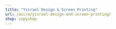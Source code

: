 ```yaml
---
title: "Yisrael Design & Screen Printing"
url: /accra/yisrael-design-and-screen-printing/
shop: copyshop
---
```

